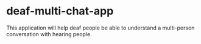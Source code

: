 # deaf-multi-chat-app
This application will help deaf people be able to understand a multi-person conversation with hearing people.
